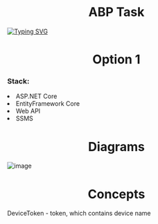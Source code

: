 <h1 align="center">ABP Task</h1>

[![Typing SVG](https://readme-typing-svg.demolab.com?font=Fira+Code&pause=1000&center=true&width=435&lines=Created+by+Prysukha+Mykola)](https://git.io/typing-svg)

<h1 align="center">Option 1</h1>
<h3>Stack:</h3>
<li>ASP.NET Core</li>
<li>EntityFramework Core</li>
<li>Web API</li>
<li>SSMS</li>
<h1 align="center">Diagrams</h1>

![image](https://user-images.githubusercontent.com/69418373/233869153-87aa49c6-2ef0-497b-89bc-f33d8ce27533.png)

<h1 align="center">Concepts</h1>
<p>DeviceToken - token, which contains device name</p>
